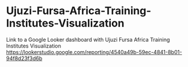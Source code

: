 # Ujuzi-Fursa-Africa-Training-Institutes-Visualization
Link to a Google Looker dashboard with Ujuzi Fursa Africa Training Institutes Visualization
https://lookerstudio.google.com/reporting/4540a49b-59ec-4841-8b01-94f8d23f3d6b 
